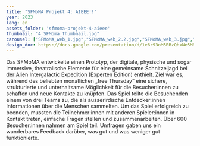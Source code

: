 ```yaml
---
title: "SFMoMA Projekt 4: AIEEE!!"
year: 2023
lang: en
assets_folder: 'sfmoma-projekt-4-aieee'
thumbnail: "4_SFMoma_Thumbnail.jpg"
carousel: ["SFMoMA_web_1.jpg","SFMoMA_web_2.2.jpg","SFMoMA_web_3.jpg","SFMoMA_web_4.png","SFMoMA_web_5.jpeg","SFMoma_web_6.jpeg","SFMoMA_web_7.jpg","SFMoMA_web_8.jpeg","SFMoMA_web_9.png"]
design_doc: https://docs.google.com/presentation/d/1e6r93oM5RBzQhxNe5MRNwcG-t1tnNJy7ugcTwMwUz4c/edit#slide=id.g226f97e87d2_0_0/
---
```


Das SFMoMA entwickelte einen Prototyp, der digitale, physische und sogar immersive, theatralische Elemente für eine gemeinsame Schnitzeljagd bei der Alien Intergalactic Expedition (Experten Edition) enthielt. Ziel war es, während des beliebten monatlichen „free Thursday“ eine sichere, strukturierte und unterhaltsame Möglichkeit für die Besucher:innen zu schaffen und neue Kontakte zu knüpfen. Das Spiel teilte die Besuchenden einem von drei Teams zu, die als ausserirdische Entdecker:innen Informationen über die Menschen sammelten. Um das Spiel erfolgreich zu beenden, mussten die Teilnehmer:innen mit anderen Spieler:innen in Kontakt treten, einfache Fragen stellen und zusammenarbeiten. Über 600 Besucher:innen nahmen am Spiel teil. Umfragen gaben uns ein wunderbares Feedback darüber, was gut und was weniger gut funktionierte.

